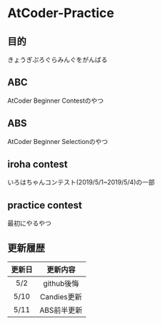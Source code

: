 # AtCoder-Practice

## 目的
きょうぎぷろぐらみんぐをがんばる

## ABC
AtCoder Beginner Contestのやつ

## ABS
AtCoder Beginner Selectionのやつ

## iroha contest
いろはちゃんコンテスト(2019/5/1~2019/5/4)の一部

## practice contest
最初にやるやつ

## 更新履歴
|更新日|更新内容|
|:-:|:-:|
|5/2|github後悔|
|5/10|Candies更新|
|5/11|ABS前半更新|
